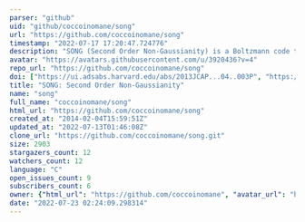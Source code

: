 ```yaml
---
parser: "github"
uid: "github/coccoinomane/song"
url: "https://github.com/coccoinomane/song"
timestamp: "2022-07-17 17:20:47.724776"
description: "SONG (Second Order Non-Gaussianity) is a Boltzmann code that computes many observables related to the Cosmic Microwave Background and to the cosmological perturbations at second order in perturbation theory."
avatar: "https://avatars.githubusercontent.com/u/3920436?v=4"
repo_url: "https://github.com/coccoinomane/song"
doi: ["https://ui.adsabs.harvard.edu/abs/2013JCAP...04..003P", "https://ui.adsabs.harvard.edu/abs/2017ascl.soft01012P/abstract"]
title: "SONG: Second Order Non-Gaussianity"
name: "song"
full_name: "coccoinomane/song"
html_url: "https://github.com/coccoinomane/song"
created_at: "2014-02-04T15:59:51Z"
updated_at: "2022-07-13T01:46:08Z"
clone_url: "https://github.com/coccoinomane/song.git"
size: 2903
stargazers_count: 12
watchers_count: 12
language: "C"
open_issues_count: 9
subscribers_count: 6
owner: {"html_url": "https://github.com/coccoinomane", "avatar_url": "https://avatars.githubusercontent.com/u/3920436?v=4", "login": "coccoinomane", "type": "User"}
date: "2022-07-23 02:24:09.298314"
---
```

